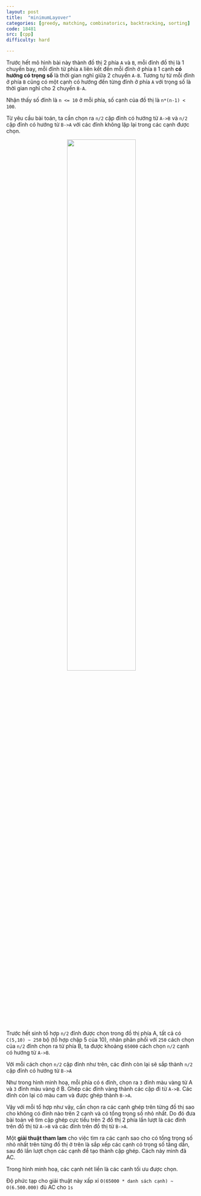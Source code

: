 ```yaml
---
layout: post
title:  "minimumLayover"
categories: [greedy, matching, combinatorics, backtracking, sorting]
code: 18481
src: [cpp]
difficulty: hard

---
```



Trước hết mô hình bài này thành đồ thị 2 phía `A` và `B`, mỗi đỉnh đồ thị là 1 chuyến bay, mỗi đỉnh từ phía `A` liên kết đến mỗi đỉnh ở phía `B` 1 cạnh **có hướng có trọng số** là thời gian nghỉ giữa 2 chuyến `A-B`. Tương tự từ mỗi đỉnh ở phía `B` cũng có một cạnh có hướng đến từng đỉnh ở phía `A` với trọng số là thời gian nghỉ cho 2 chuyến `B-A`.

Nhận thấy số đỉnh là `n <= 10` ở mỗi phía, số cạnh của đồ thị là `n*(n-1) < 100`.

Từ yêu cầu bài toán, ta cần chọn ra `n/2` cặp đỉnh có hướng từ `A->B` và `n/2` cặp đỉnh có hướng từ `B->A` với các đỉnh không lặp lại trong các cạnh được chọn.

<p align="center">
<img src="/code-learn/static/img/posts/layover.jpg" width="60%"/>
</p>

Trước hết sinh tổ hợp `n/2` đỉnh được chọn trong đồ thị phía A, tất cả có `C(5,10) ~ 250` bộ (tổ hợp chập 5 của 10), nhân phân phối với `250` cách chọn của `n/2` đỉnh chọn ra từ phía B, ta được khoảng `65000` cách chọn `n/2` cạnh có hướng từ `A->B`.

Với mỗi cách chọn `n/2` cặp đỉnh như trên, các đỉnh còn lại sẽ sắp thành `n/2` cặp đỉnh có hướng từ `B->A`

Như trong hình minh hoạ, mỗi phía có `6` đỉnh, chọn ra `3` đỉnh màu vàng từ A và `3` đỉnh màu vàng ở B. Ghép các đỉnh vàng thành các cặp đi từ `A->B`. Các đỉnh còn lại có màu cam và được ghép thành `B->A`.

Vậy với mỗi tổ hợp như vậy, cần chọn ra các cạnh ghép trên từng đồ thị sao cho không có đỉnh nào trên 2 cạnh và có tổng trọng số nhỏ nhất. Do đó đưa bài toán về tìm cặp ghép cực tiểu trên 2 đồ thị 2 phía lần lượt là các đỉnh trên đồ thị từ `A->B` và các đỉnh trên đồ thị từ `B->A`.

Một **giải thuật tham lam** cho việc tìm ra các cạnh sao cho có tổng trọng số nhỏ nhất trên từng đồ thị ở trên là sắp xếp các cạnh có trọng số tăng dần, sau đó lần lượt chọn các cạnh để tạo thành cặp ghép. Cách này mình đã AC.

Trong hình minh hoạ, các cạnh nét liền là các canh tối ưu được chọn.

Độ phức tạp cho giải thuật này xấp xỉ `O(65000 * danh sách cạnh) ~ O(6.500.000)` đủ AC cho `1s`


